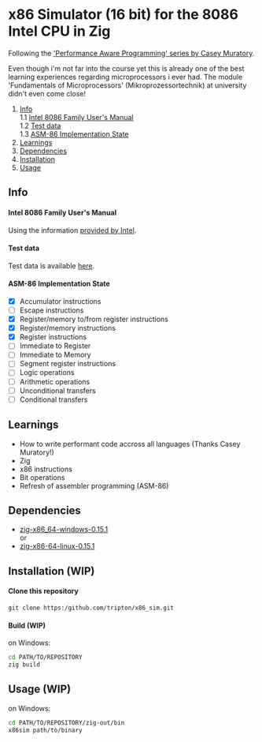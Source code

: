 # x86 Simulator (16 bit) for the 8086 Intel CPU in Zig

Following the ['Performance Aware Programming' series by Casey Muratory](https://www.computerenhance.com/p/table-of-contents).

Even though i'm not far into the course yet this is already one of the best learning experiences regarding microprocessors i ever had. The module 'Fundamentals of Microprocessors' (Mikroprozessortechnik) at university didn't even come close!

1. [Info](#info)    
    1.1 [Intel 8086 Family User's Manual](#intel-8086-family-users-manual)  
    1.2 [Test data](#test-data)     
    1.3 [ASM-86 Implementation State](#asm-86-implementation-state)     
2. [Learnings](#learnings)
3. [Dependencies](#dependencies)
4. [Installation](#installation-wip)
5. [Usage](#usage-wip)


## Info
#### Intel 8086 Family User's Manual
Using the information [provided by Intel](https://archive.org/details/bitsavers_intel80869lyUsersManualOct79_62967963/mode/2up?view=theater).


#### Test data
Test data is available [here](https://github.com/cmuratori/computer_enhance).

#### ASM-86 Implementation State
- [x] Accumulator instructions
- [ ] Escape instructions
- [x] Register/memory to/from register instructions
- [x] Register/memory instructions
- [x] Register instructions
- [ ] Immediate to Register
- [ ] Immediate to Memory
- [ ] Segment register instructions
- [ ] Logic operations
- [ ] Arithmetic operations
- [ ] Unconditional transfers
- [ ] Conditional transfers

## Learnings
- How to write performant code accross all languages (Thanks Casey Muratory!)
- Zig
- x86 instructions
- Bit operations
- Refresh of assembler programming (ASM-86)

## Dependencies
- [zig-x86_64-windows-0.15.1](https://ziglang.org/download/)        
or
- [zig-x86-64-linux-0.15.1](https://ziglang.org/download/)

## Installation (WIP)
#### Clone this repository
```
git clone https:/github.com/tripton/x86_sim.git
```

#### Build (WIP)
on Windows:
```bash
cd PATH/TO/REPOSITORY
zig build
```

## Usage (WIP)
on Windows:
```bash
cd PATH/TO/REPOSITORY/zig-out/bin
x86sim path/to/binary
```